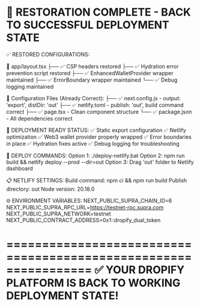 🔄 RESTORATION COMPLETE - BACK TO SUCCESSFUL DEPLOYMENT STATE
================================================================

✅ RESTORED CONFIGURATIONS:

📁 app/layout.tsx
├── ✅ CSP headers restored
├── ✅ Hydration error prevention script restored
├── ✅ EnhancedWalletProvider wrapper maintained
├── ✅ ErrorBoundary wrapper maintained
└── ✅ Debug logging maintained

📁 Configuration Files (Already Correct):
├── ✅ next.config.js - output: 'export', distDir: 'out'
├── ✅ netlify.toml - publish: 'out', build command correct
├── ✅ page.tsx - Clean component structure
└── ✅ package.json - All dependencies correct

🎯 DEPLOYMENT READY STATUS:
✅ Static export configuration
✅ Netlify optimization
✅ Web3 wallet provider properly wrapped
✅ Error boundaries in place
✅ Hydration fixes active
✅ Debug logging for troubleshooting

🚀 DEPLOY COMMANDS:
Option 1: ./deploy-netlify.bat
Option 2: npm run build && netlify deploy --prod --dir=out
Option 3: Drag 'out' folder to Netlify dashboard

📋 NETLIFY SETTINGS:
Build command: npm ci && npm run build
Publish directory: out
Node version: 20.18.0

🌐 ENVIRONMENT VARIABLES:
NEXT_PUBLIC_SUPRA_CHAIN_ID=6
NEXT_PUBLIC_SUPRA_RPC_URL=https://testnet-rpc.supra.com
NEXT_PUBLIC_SUPRA_NETWORK=testnet
NEXT_PUBLIC_CONTRACT_ADDRESS=0x1::dropify_dual_token

================================================================
✅ YOUR DROPIFY PLATFORM IS BACK TO WORKING DEPLOYMENT STATE!
================================================================
